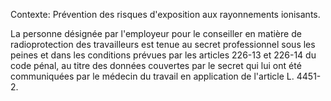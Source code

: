 Contexte: Prévention des risques d'exposition aux rayonnements ionisants.

La personne désignée par l'employeur pour le conseiller en matière de radioprotection des travailleurs est tenue au secret professionnel sous les peines et dans les conditions prévues par les articles 226-13 et 226-14 du code pénal, au titre des données couvertes par le secret qui lui ont été communiquées par le médecin du travail en application de l'article L. 4451-2.